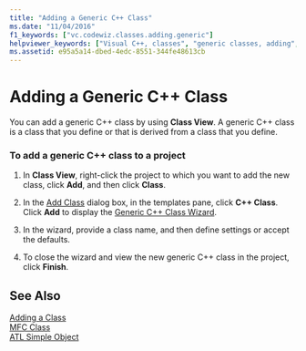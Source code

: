 ```yaml
---
title: "Adding a Generic C++ Class"
ms.date: "11/04/2016"
f1_keywords: ["vc.codewiz.classes.adding.generic"]
helpviewer_keywords: ["Visual C++, classes", "generic classes, adding", "generic classes"]
ms.assetid: e95a5a14-dbed-4edc-8551-344fe48613cb
---
```

# Adding a Generic C++ Class

You can add a generic C++ class by using **Class View**. A generic C++ class is a class that you define or that is derived from a class that you define.

### To add a generic C++ class to a project

1. In **Class View**, right-click the project to which you want to add the new class, click **Add**, and then click **Class**.

1. In the [Add Class](../ide/add-class-dialog-box.md) dialog box, in the templates pane, click **C++ Class**. Click **Add** to display the [Generic C++ Class Wizard](../ide/generic-cpp-class-wizard.md).

1. In the wizard, provide a class name, and then define settings or accept the defaults.

1. To close the wizard and view the new generic C++ class in the project, click **Finish**.

## See Also

[Adding a Class](../ide/adding-a-class-visual-cpp.md)<br>
[MFC Class](../mfc/reference/adding-an-mfc-class.md)<br>
[ATL Simple Object](../atl/reference/adding-an-atl-simple-object.md)